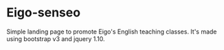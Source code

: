 # Eigo-senseo
Simple landing page to promote Eigo's English teaching classes.
It's made using bootstrap v3 and jquery 1.10.
